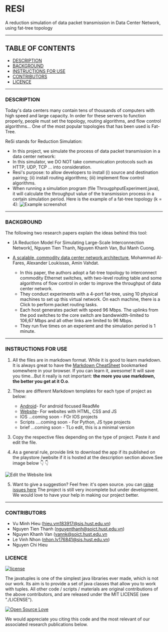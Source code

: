 # RESI
A reduction simulation of data packet transmission in Data Center Network, using fat-tree topology 

<hr>

## TABLE OF CONTENTS
- [DESCRIPTION](#description)
- [BACKGROUND](#why-the-master-templates)
- [INSTRUCTIONS FOR USE](#how-to-use-them)
- [CONTRIBUTORS](#contributors)
- [LICENCE](#licence)

<hr>

### DESCRIPTION

Today's data centers many contain tens of thousands of computers with high speed and large capacity. In order for these servers to function properly, people must set the topology, routing algorithms, and flow control algorithms... One of the most popular topologies that has been used is Fat-Tree.

ReSi stands for Reduction Simulation:

* In this project, we simulate the process of data packet transmission in a data center network:
* In this simulator, we DO NOT take communication protocols such as HTTP, UDP, TCP ... into consideration.
* Resi's purpose: to allow developers to install (i) source and destination pairing; (ii) install routing algorithms; (iii) implement flow control algorithms.
* When running a simulation program (file ThrougphputExperiment.java), it will calculate the throughput value of the transmission process in a certain simulation period.  Here is the example of a fat-tree topology (k = 4):
![Example screenshot](./img/screenshot.png)



<hr>

### BACKGROUND

The following two research papers explain the ideas behind this tool:
* [A Reduction Model For Simulating Large-Scale Interconnection Network], Nguyen Tien Thanh, Nguyen Khanh Van, Bui Manh Cuong.

* [A scalable, commodity data center network architecture](http://ccr.sigcomm.org/online/files/p63-alfares.pdf), Mohammad Al-Fares, Alexander Loukissas, Amin Vahdat.
  - In this paper, the authors adopt a fat-tree topology to interconnect commodity Ethernet switches, with two-level routing table and some algorithms of flow control
  in order to improve the throughput of data center network.
  - They conduct experiments with a 4-port fat-tree, using 10 physical machines to set up this virtual network. On each machine, there is a Click to perform packet
  routing tasks.
  - Each host generates packet with speed 96 Mbps. The uplinks from the pod switches to the core switch are bandwwidth-limited to 106,67 Mbps and all other links are limited to 96 Mbps.
  - They run five times on an experiemt and the simulation period is 1 minute.
 
<hr>

### INSTRUCTIONS FOR USE

1. All the files are in markdown format. While it is good to learn markdown. It is always great to have the [Markdown CheatSheet](https://github.com/adam-p/markdown-here/wiki/Markdown-Cheatsheet) bookmarked somewhere in your browser.
If you can learn it, awesome! It will save you time...But it really is not important: **the more you use markdown, the better you get at it O.o**.

2. There are different Markdown templates for each type of project as below: 
    * [Android](https://github.com/tamzi/ReadMe-MasterTemplates/tree/master/android)- For android focused ReadMe
    * [Website](https://github.com/tamzi/ReadMe-MasterTemplates/tree/master/website)- For websites with HTML, CSS and JS
    * IOS ...coming soon - FOr IOS projects
    * Scripts ....coming soon - For Python, JS type projects
    * brief ...coming soon - TLo edit, this is a minimal version

3. Copy the respective files depending on the type of project. Paste it and edit the file.

4. As a general rule, provide link to download the app if its published on the playstore /website if it is hosted at the description section above.See image below
:point_down: :point_down:

![Edit the Website link](https://raw.githubusercontent.com/tamzi/ReadMe-MasterTemplates/master/website/art/web.png)

5. Want to give a suggestion? Feel free: it's open source. you can [raise issues here](https://github.com/vuminhhieu1311/Resi/issues)
The project is still very incomplete but under development. We would love to have your help in making our project better.

<hr>

### CONTRIBUTORS

- Vu Minh Hieu (hieu.vm183917@sis.hust.edu.vn)
- Nguyen Tien Thanh (nguyenthanh@soict.hust.edu.vn)
- Nguyen Khanh Van (vannk@soict.hust.edu.vn
- Le Vinh Nhon (nhon.lv176841@sis.hust.edu.vn)
- Nguyen Chi Hieu

### LICENCE


[![license](https://img.shields.io/github/license/mashape/apistatus.svg?style=for-the-badge)](#)

The javatuples is one of the simplest java libraries ever made, which is not our work. Its aim is to provide a set of java classes that allow you to work with tuples. All other code / scripts / materials are original contributions of the above contributors, and are released under the MIT LICENSE (see "./LICENSE"). 



[![Open Source Love](https://badges.frapsoft.com/os/v2/open-source-200x33.png?v=103)](#)

We would appreciate you citing this code and the most relevant of our associated research publications below.


